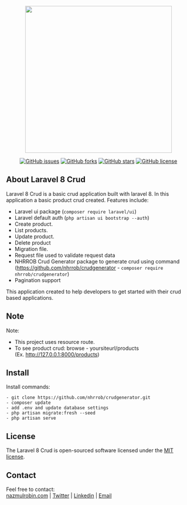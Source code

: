 <p align="center"><a href="https://nazmulrobin.com" target="_blank"><img src="http://laravel.nazmulrobin.com/images/nhrrob/nhrblog-logo-white.png" width="400"></a></p>

<p align="center">
<a href="https://github.com/nhrrob/laravel-8-crud/issues"><img alt="GitHub issues" src="https://img.shields.io/github/issues/nhrrob/laravel-8-crud"></a>
<a href="https://github.com/nhrrob/laravel-8-crud/network"><img alt="GitHub forks" src="https://img.shields.io/github/forks/nhrrob/laravel-8-crud"></a>
<a href="https://github.com/nhrrob/laravel-8-crud/stargazers"><img alt="GitHub stars" src="https://img.shields.io/github/stars/nhrrob/laravel-8-crud"></a>
<a href="https://github.com/nhrrob/laravel-8-crud/blob/master/LICENSE.md"><img alt="GitHub license" src="https://img.shields.io/github/license/nhrrob/laravel-8-crud"></a>

</p>

## About Laravel 8 Crud

Laravel 8 Crud is a basic crud application built with laravel 8. In this application a basic product crud created. 
Features include:

- Laravel ui package (```composer require laravel/ui```)
- Laravel default auth (```php artisan ui bootstrap --auth```)
- Create product.
- List products.
- Update product.
- Delete product
- Migration file.
- Request file used to validate request data
- NHRROB Crud Generator package to generate crud using command
  <br>(https://github.com/nhrrob/crudgenerator - ```composer require nhrrob/crudgenerator```)  
- Pagination support

This application created to help developers to get started with their crud based applications.


## Note

Note:
- This project uses resource route.
- To see product crud: browse - yoursiteurl/products 
  <br>(Ex. http://127.0.0.1:8000/products)


## Install

Install commands:
``` 
- git clone https://github.com/nhrrob/crudgenerator.git 
- composer update
- add .env and update database settings
- php artisan migrate:fresh --seed
- php artisan serve

```

## License

The Laravel 8 Crud is open-sourced software licensed under the [MIT license](https://opensource.org/licenses/MIT).


## Contact

Feel free to contact:  
<a href="https://www.nazmulrobin.com/">nazmulrobin.com</a> | <a href="https://twitter.com/nhr_rob">Twitter</a> | <a href="https://www.linkedin.com/in/nhrrob/">Linkedin</a> | <a href="mailto:robin.sust08@gmail.com">Email</a>
